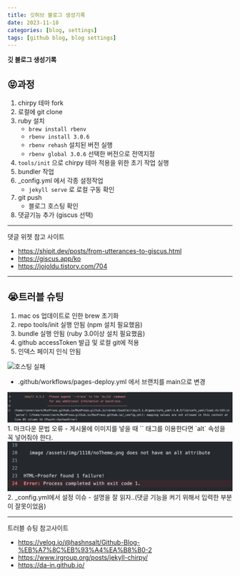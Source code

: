 ```yaml
---
title: 깃허브 블로그 생성기록
date: 2023-11-18
categories: [blog, settings]
tags: [github blog, blog settings]
---
```


**깃 블로그 생성기록**
## 😝과정 
1. chirpy 테마 fork
2. 로컬에 git clone
3. ruby 설치 
   - `brew install rbenv`
   - `rbenv install 3.0.6`
   - `rbenv rehash` 설치된 버전 실행
   - `rbenv global 3.0.6` 선택한 버전으로 전역지정
4. `tools/init` 으로 chirpy 테마 적용을 위한 초기 작업 실행
5.  bundler 작업
6. _config.yml 에서 각종 설정작업
   - `jekyll serve` 로 로컬 구동 확인
7. git push
    - 블로그 호스팅 확인
8. 댓글기능 추가 (giscus 선택)

---
댓글 위젯 참고 사이트
   - https://shipit.dev/posts/from-utterances-to-giscus.html
   - https://giscus.app/ko
   - https://jojoldu.tistory.com/704

---

## 😭트러블 슈팅
1. mac os 업데이트로 인한 brew 초기화
2. repo tools/init 실행 안됨 (npm 설치 필요했음)
3. bundle 실행 안됨 (ruby 3.0이상 설치 필요했음)
4. github accessToken 발급 및 로컬 git에 적용
5. 인덱스 페이지 인식 안됨
<img src = "/assets/img/1118/noTheme.png" alt="호스팅 실패">

   - .github/workflows/pages-deploy.yml 에서 브랜치를 main으로 변경
  <img src = "/assets/img/1118/actionErr.png" alt="액션 실패">
     1. 마크다운 문법 오류
        - 게시물에 이미지를 넣을 때 `<img>` 태그를 이용한다면 `alt` 속성을 꼭 넣어줘야 한다. 
  <img src = "/assets/img/1118/imgAltErr.png" alt="Alt 옵션을 넣자">
      2. _config.yml에서 설정 이슈
           - 설명을 잘 읽자..(댓글 기능을 켜기 위해서 입력한 부분이 잘못이었음)

---
트러블 슈팅 참고사이트
- https://velog.io/@hashnsalt/Github-Blog-%EB%A7%8C%EB%93%A4%EA%B8%B0-2
- https://www.irgroup.org/posts/jekyll-chirpy/
- https://da-in.github.io/